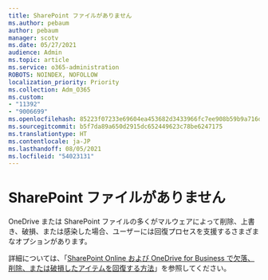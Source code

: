 ```yaml
---
title: SharePoint ファイルがありません
ms.author: pebaum
author: pebaum
manager: scotv
ms.date: 05/27/2021
audience: Admin
ms.topic: article
ms.service: o365-administration
ROBOTS: NOINDEX, NOFOLLOW
localization_priority: Priority
ms.collection: Adm_O365
ms.custom:
- "11392"
- "9006699"
ms.openlocfilehash: 85223f07233e69604ea453682d3433966fc7ee908b59b9a716d9ba99950c9e62
ms.sourcegitcommit: b5f7da89a650d2915dc652449623c78be6247175
ms.translationtype: HT
ms.contentlocale: ja-JP
ms.lasthandoff: 08/05/2021
ms.locfileid: "54023131"
---
```

# <a name="sharepoint-files-are-missing"></a>SharePoint ファイルがありません

OneDrive または SharePoint ファイルの多くがマルウェアによって削除、上書き、破損、または感染した場合、ユーザーには回復プロセスを支援するさまざまなオプションがあります。

詳細については、「[SharePoint Online および OneDrive for Business で欠落、削除、または破損したアイテムを回復する方法](https://go.microsoft.com/fwlink/?linkid=2110774)」を参照してください。
